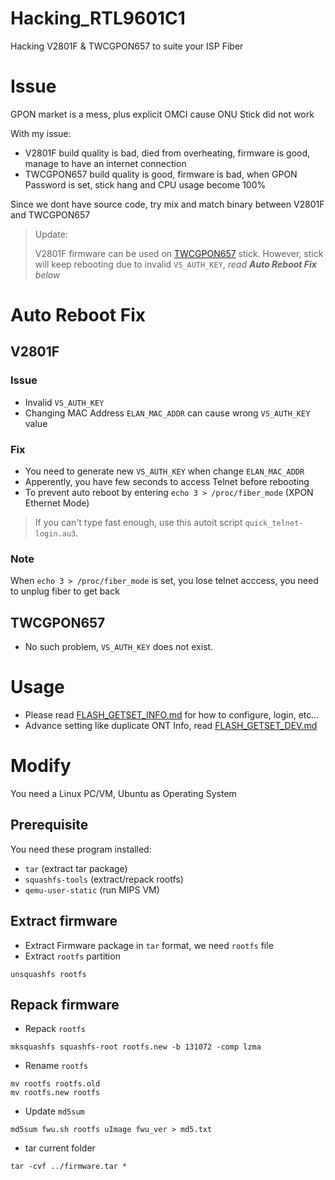 # Hacking_RTL9601C1
Hacking V2801F & TWCGPON657 to suite your ISP Fiber

# Issue
GPON market is a mess, plus explicit OMCI cause ONU Stick did not work

With my issue:
* V2801F build quality is bad, died from overheating, firmware is good, manage to have an internet connection
* TWCGPON657 build quality is good, firmware is bad, when GPON Password is set, stick hang and CPU usage become 100%

Since we dont have source code, try mix and match binary between V2801F and TWCGPON657

> Update:
> 
> V2801F firmware can be used on [TWCGPON657](https://item.taobao.com/item.htm?spm=a1z09.2.0.0.c0552e8d7UBYLF&id=597031866488) stick. However, stick will keep rebooting due to invalid `VS_AUTH_KEY`, *read **Auto Reboot Fix** below*
> 
> 

# Auto Reboot Fix
## V2801F
### Issue
* Invalid `VS_AUTH_KEY`
* Changing MAC Address `ELAN_MAC_ADDR` can cause wrong `VS_AUTH_KEY` value

### Fix
* You need to generate new `VS_AUTH_KEY` when change `ELAN_MAC_ADDR`
* Apperently, you have few seconds to access Telnet before rebooting
* To prevent auto reboot by entering `echo 3 > /proc/fiber_mode` (XPON Ethernet Mode)

> If you can't type fast enough, use this autoit script `quick_telnet-login.au3`.

### Note
When `echo 3 > /proc/fiber_mode` is set, you lose telnet acccess, you need to unplug fiber to get back

## TWCGPON657
* No such problem, `VS_AUTH_KEY` does not exist.

# Usage
* Please read [FLASH_GETSET_INFO.md](Docs/FLASH_GETSET_INFO.md) for how to configure, login, etc...
* Advance setting like duplicate ONT Info, read [FLASH_GETSET_DEV.md](Docs/FLASH_GETSET_DEV.md)

# Modify
You need a Linux PC/VM, Ubuntu as Operating System

## Prerequisite
You need these program installed:
* `tar` (extract tar package)
* `squashfs-tools` (extract/repack rootfs)
* `qemu-user-static` (run MIPS VM)

## Extract firmware
* Extract Firmware package in `tar` format, we need `rootfs` file
* Extract `rootfs` partition
```
unsquashfs rootfs
```

## Repack firmware
* Repack `rootfs`
```
mksquashfs squashfs-root rootfs.new -b 131072 -comp lzma
```
* Rename `rootfs`
```
mv rootfs rootfs.old
mv rootfs.new rootfs
```
* Update `md5sum`
```
md5sum fwu.sh rootfs uImage fwu_ver > md5.txt
```
* tar current folder
```
tar -cvf ../firmware.tar *
```
